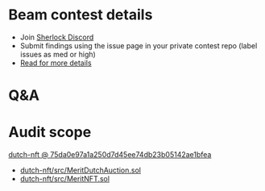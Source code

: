 
# Beam contest details

- Join [Sherlock Discord](https://discord.gg/MABEWyASkp)
- Submit findings using the issue page in your private contest repo (label issues as med or high)
- [Read for more details](https://docs.sherlock.xyz/audits/watsons)

# Q&A

# Audit scope


[dutch-nft @ 75da0e97a1a250d7d45ee74db23b05142ae1bfea](https://github.com/Merit-Circle/dutch-nft/tree/75da0e97a1a250d7d45ee74db23b05142ae1bfea)
- [dutch-nft/src/MeritDutchAuction.sol](dutch-nft/src/MeritDutchAuction.sol)
- [dutch-nft/src/MeritNFT.sol](dutch-nft/src/MeritNFT.sol)


